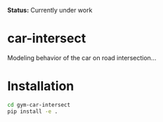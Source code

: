 **Status:** Currently under work

# car-intersect

Modeling behavior of the car on road intersection...

# Installation

```bash
cd gym-car-intersect
pip install -e .
```
